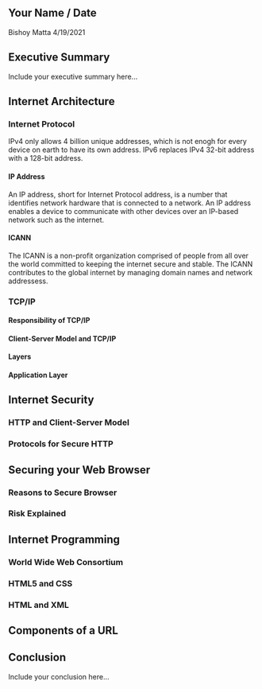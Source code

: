 ## Your Name / Date
Bishoy Matta
4/19/2021
## Executive Summary 
Include your executive summary here...

## Internet Architecture

### Internet Protocol
IPv4 only allows 4 billion unique addresses, which is not enogh for every device on earth to have its own address. IPv6 replaces IPv4 32-bit address with a 128-bit address. 
#### IP Address
An IP address, short for Internet Protocol address, is a number that identifies network hardware that is connected to a network. An IP address enables a device to communicate with other devices over an IP-based network such as the internet.
#### ICANN
The ICANN is a non-profit organization comprised of people from all over the world committed to keeping the internet secure and stable. The ICANN contributes to the global internet by managing domain names and network addressess.
### TCP/IP

#### Responsibility of TCP/IP
#### Client-Server Model and TCP/IP
#### Layers
#### Application Layer

## Internet Security
### HTTP and Client-Server Model
### Protocols for Secure HTTP

## Securing your Web Browser
### Reasons to Secure Browser
### Risk Explained

## Internet Programming
### World Wide Web Consortium
### HTML5 and CSS
### HTML and XML

## Components of a URL

## Conclusion
Include your conclusion here...
